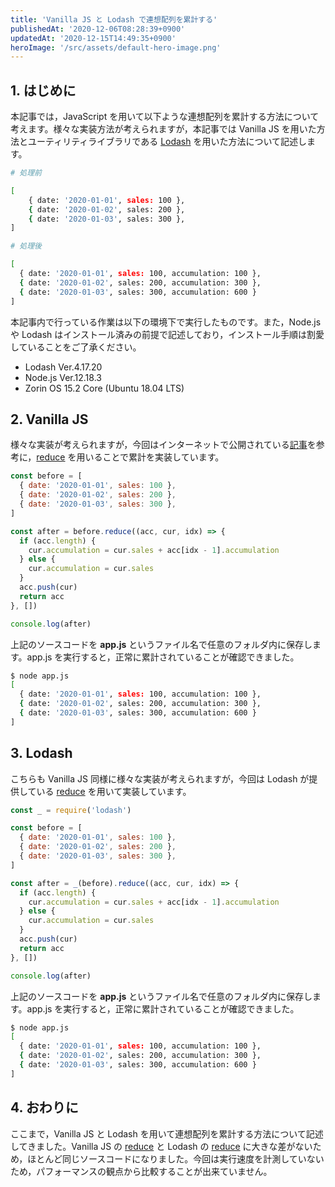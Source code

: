 ```yaml
---
title: 'Vanilla JS と Lodash で連想配列を累計する'
publishedAt: '2020-12-06T08:28:39+0900'
updatedAt: '2020-12-15T14:49:35+0900'
heroImage: '/src/assets/default-hero-image.png'
---
```


## 1. はじめに

本記事では，JavaScript を用いて以下ような連想配列を累計する方法について考えます。様々な実装方法が考えられますが，本記事では Vanilla JS を用いた方法とユーティリティライブラリである [Lodash](https://lodash.com/) を用いた方法について記述します。

```bash
# 処理前

[
    { date: '2020-01-01', sales: 100 },
    { date: '2020-01-02', sales: 200 },
    { date: '2020-01-03', sales: 300 },
]

# 処理後

[
  { date: '2020-01-01', sales: 100, accumulation: 100 },
  { date: '2020-01-02', sales: 200, accumulation: 300 },
  { date: '2020-01-03', sales: 300, accumulation: 600 }
]
```

本記事内で行っている作業は以下の環境下で実行したものです。また，Node.js や Lodash はインストール済みの前提で記述しており，インストール手順は割愛していることをご了承ください。

- Lodash Ver.4.17.20
- Node.js Ver.12.18.3
- Zorin OS 15.2 Core (Ubuntu 18.04 LTS)

## 2. Vanilla JS

様々な実装が考えられますが，今回はインターネットで公開されている[記事](https://www.it-swarm-ja.tech/ja/javascript/javascript%E3%81%A7%E7%B4%AF%E7%A9%8D%E5%90%88%E8%A8%88%E3%81%AE%E9%85%8D%E5%88%97%E3%82%92%E4%BD%9C%E6%88%90%E3%81%99%E3%82%8B/1042626037/)を参考に，[reduce](https://developer.mozilla.org/ja/docs/Web/JavaScript/Reference/Global_Objects/Array/reduce) を用いることで累計を実装しています。

```js title="app.js"
const before = [
  { date: '2020-01-01', sales: 100 },
  { date: '2020-01-02', sales: 200 },
  { date: '2020-01-03', sales: 300 },
]

const after = before.reduce((acc, cur, idx) => {
  if (acc.length) {
    cur.accumulation = cur.sales + acc[idx - 1].accumulation
  } else {
    cur.accumulation = cur.sales
  }
  acc.push(cur)
  return acc
}, [])

console.log(after)
```

上記のソースコードを **app.js** というファイル名で任意のフォルダ内に保存します。app.js を実行すると，正常に累計されていることが確認できました。

```bash
$ node app.js
[
  { date: '2020-01-01', sales: 100, accumulation: 100 },
  { date: '2020-01-02', sales: 200, accumulation: 300 },
  { date: '2020-01-03', sales: 300, accumulation: 600 }
]
```

## 3. Lodash

こちらも Vanilla JS 同様に様々な実装が考えられますが，今回は Lodash が提供している [reduce](https://lodash.com/docs/3.10.1#reduce) を用いて実装しています。

```js title="app.js"
const _ = require('lodash')

const before = [
  { date: '2020-01-01', sales: 100 },
  { date: '2020-01-02', sales: 200 },
  { date: '2020-01-03', sales: 300 },
]

const after = _(before).reduce((acc, cur, idx) => {
  if (acc.length) {
    cur.accumulation = cur.sales + acc[idx - 1].accumulation
  } else {
    cur.accumulation = cur.sales
  }
  acc.push(cur)
  return acc
}, [])

console.log(after)
```

上記のソースコードを **app.js** というファイル名で任意のフォルダ内に保存します。app.js を実行すると，正常に累計されていることが確認できました。

```bash
$ node app.js
[
  { date: '2020-01-01', sales: 100, accumulation: 100 },
  { date: '2020-01-02', sales: 200, accumulation: 300 },
  { date: '2020-01-03', sales: 300, accumulation: 600 }
]
```

## 4. おわりに

ここまで，Vanilla JS と Lodash を用いて連想配列を累計する方法について記述してきました。Vanilla JS の [reduce](https://developer.mozilla.org/ja/docs/Web/JavaScript/Reference/Global_Objects/Array/reduce) と Lodash の [reduce](https://lodash.com/docs/3.10.1#reduce) に大きな差がないため，ほとんど同じソースコードになりました。今回は実行速度を計測していないため，パフォーマンスの観点から比較することが出来ていません。
